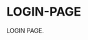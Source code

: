 # LOGIN-PAGE                                             
LOGIN PAGE.                                                                                          
                                                            
                       
                                                                                                      
                                                                      
                
                                     

                                                        
                                                                                   
                                                                                                            
                                                                                  
                                                                                                                                                                                                                                                                                            
                                

